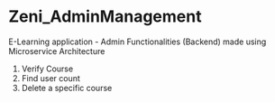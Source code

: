 # Zeni_AdminManagement
E-Learning application - Admin Functionalities (Backend) made using Microservice Architecture 


1. Verify Course
2. Find user count
3. Delete a specific course